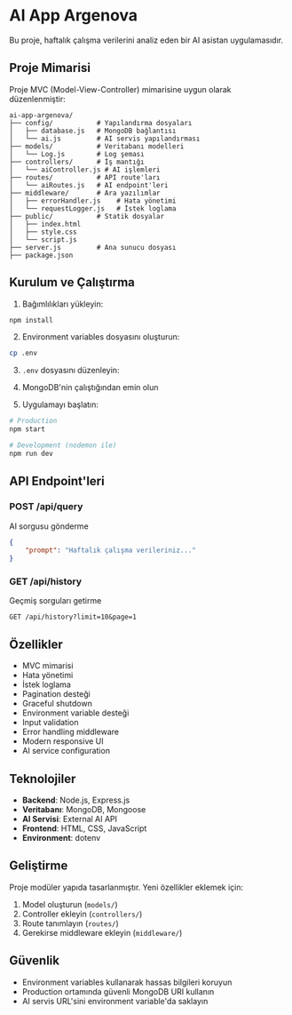 # AI App Argenova

Bu proje, haftalık çalışma verilerini analiz eden bir AI asistan uygulamasıdır.

## Proje Mimarisi

Proje MVC (Model-View-Controller) mimarisine uygun olarak düzenlenmiştir:

```
ai-app-argenova/
├── config/           # Yapılandırma dosyaları
│   ├── database.js   # MongoDB bağlantısı
│   └── ai.js         # AI servis yapılandırması
├── models/           # Veritabanı modelleri
│   └── Log.js        # Log şeması
├── controllers/      # İş mantığı
│   └── aiController.js # AI işlemleri
├── routes/           # API route'ları
│   └── aiRoutes.js   # AI endpoint'leri
├── middleware/       # Ara yazılımlar
│   ├── errorHandler.js    # Hata yönetimi
│   └── requestLogger.js   # İstek loglama
├── public/           # Statik dosyalar
│   ├── index.html
│   ├── style.css
│   └── script.js
├── server.js         # Ana sunucu dosyası
├── package.json

```

## Kurulum ve Çalıştırma

1. Bağımlılıkları yükleyin:

```bash
npm install
```

2. Environment variables dosyasını oluşturun:

```bash
cp .env
```

3. `.env` dosyasını düzenleyin:


4. MongoDB'nin çalıştığından emin olun

5. Uygulamayı başlatın:

```bash
# Production
npm start

# Development (nodemon ile)
npm run dev
```

## API Endpoint'leri

### POST /api/query

AI sorgusu gönderme

```json
{
    "prompt": "Haftalık çalışma verileriniz..."
}
```

### GET /api/history

Geçmiş sorguları getirme

```
GET /api/history?limit=10&page=1
```



##  Özellikler

-  MVC mimarisi
-  Hata yönetimi
-  İstek loglama
-  Pagination desteği
-  Graceful shutdown
-  Environment variable desteği
-  Input validation
-  Error handling middleware
-  Modern responsive UI
-  AI service configuration

## Teknolojiler

-   **Backend**: Node.js, Express.js
-   **Veritabanı**: MongoDB, Mongoose
-   **AI Servisi**: External AI API
-   **Frontend**: HTML, CSS, JavaScript
-   **Environment**: dotenv

## Geliştirme

Proje modüler yapıda tasarlanmıştır. Yeni özellikler eklemek için:

1. Model oluşturun (`models/`)
2. Controller ekleyin (`controllers/`)
3. Route tanımlayın (`routes/`)
4. Gerekirse middleware ekleyin (`middleware/`)

## Güvenlik

-   Environment variables kullanarak hassas bilgileri koruyun
-   Production ortamında güvenli MongoDB URI kullanın
-   AI servis URL'sini environment variable'da saklayın
